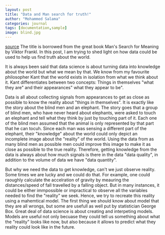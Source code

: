```yaml
---
layout: post
title: "Data and Man search for truth!"
author: "Mohammed Salama"
categories: journal
tags: [documentation,sample]
image: blind.jpg
---
```

[source](https://www.researchgate.net/publication/50392294_Re-thinking_Enrolment_in_Identity_Card_Schemes/figures)
The title is borrowed from the great book Man's Search for Meaning by Viktor Frankl. In this post, I am trying to shed light on how data could be used to help us find truth about the world.

It is always been said that data science is about turning data into knowledge about the world but what we mean by that. We know from my favourite philosopher Kant that the world exists in isolation from what we think about it. Kant differentiates between two concepts: Things in themselves "what they are" and their appearances" what they appear to be".  

Data is all about collecting signals from appearances to get as close as possible to know the reality about "things in themselves". It is exactly like the story about the blind men and an elephant. The story goes that a group of blind men, who have never heard about elephants, were asked to touch an elephant and tell what they think by just by touching part of it.  Each one of the blind men assumed that the animal is only represented by that part that he can tocuh. Since each man was sensing a different part of the elephant, their "knowledge" about the world could only depict an incomplete image about the "reality" of the world. Using the data from as many blind men as possible men could improve this image to make it as close as possible to the true reality. Therefore, getting knowledge from the data is always about how much signals is there in the data "data quality", in addition to the volume of data we have "data quantity". 

But why we need the data to get knowledge, can't we just observe reality. Some times we are lucky and we could do that. For example, one could raoughly calculate the accelration of gravity by meauring the distances/speed of fall travelled by a falling object. But in many instances,  it could be either immpossible or impractical to observe all the variables needed to find the "reality" we seek. Hence, we try to recreate this reality using a mahemtical model. The first thing we should know about model that they are all wrongs, but some are usefull as well put by statistician George Box. Great deal of data science is about creating and interpeting models. Models are useful not only becuase they could tell us something about what the "reality" looks like now, but also because it allows to predict what they reality could look like in the future.


